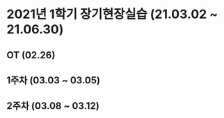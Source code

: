 # 2021년 1학기 장기현장실습 (21.03.02 ~ 21.06.30)
## OT (02.26)

## 1주차 (03.03 ~ 03.05)

## 2주차 (03.08 ~ 03.12)
